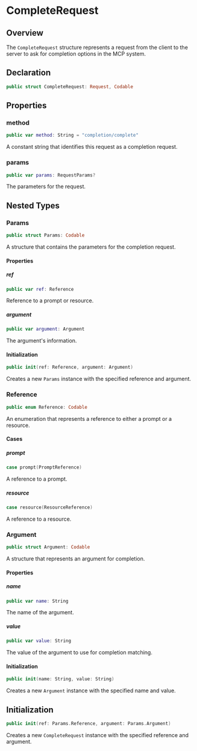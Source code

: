 # CompleteRequest

## Overview

The `CompleteRequest` structure represents a request from the client to the server to ask for completion options in the MCP system.

## Declaration

```swift
public struct CompleteRequest: Request, Codable
```

## Properties

### method

```swift
public var method: String = "completion/complete"
```

A constant string that identifies this request as a completion request.

### params

```swift
public var params: RequestParams?
```

The parameters for the request.

## Nested Types

### Params

```swift
public struct Params: Codable
```

A structure that contains the parameters for the completion request.

#### Properties

##### ref

```swift
public var ref: Reference
```

Reference to a prompt or resource.

##### argument

```swift
public var argument: Argument
```

The argument's information.

#### Initialization

```swift
public init(ref: Reference, argument: Argument)
```

Creates a new `Params` instance with the specified reference and argument.

### Reference

```swift
public enum Reference: Codable
```

An enumeration that represents a reference to either a prompt or a resource.

#### Cases

##### prompt

```swift
case prompt(PromptReference)
```

A reference to a prompt.

##### resource

```swift
case resource(ResourceReference)
```

A reference to a resource.

### Argument

```swift
public struct Argument: Codable
```

A structure that represents an argument for completion.

#### Properties

##### name

```swift
public var name: String
```

The name of the argument.

##### value

```swift
public var value: String
```

The value of the argument to use for completion matching.

#### Initialization

```swift
public init(name: String, value: String)
```

Creates a new `Argument` instance with the specified name and value.

## Initialization

```swift
public init(ref: Params.Reference, argument: Params.Argument)
```

Creates a new `CompleteRequest` instance with the specified reference and argument.
